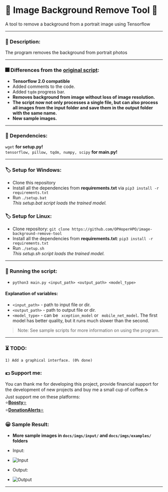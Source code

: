 # 🥧 Image Background Remove Tool 🥧
A tool to remove a background from a portrait image using Tensorflow 
**********************************************************************
### 📄 Description:
The program removes the background from portrait photos
**********************************************************************
### 🎆 Differences from the [original script](https://github.com/susheelsk/image-background-removal):
* __Tensorflow 2.0 compatible__
* Added comments to the code.
* Added ```tqdm``` progress bar.
* __Removes background from image without loss of image resolution.__
*  __The script now not only processes a single file, but can also process all images from the input folder and save them in the output folder with the same name.__
* __New sample images.__
**********************************************************************
### 🧷 Dependencies:
```	wget ``` **for setup.py!** \
```	tensorflow, pillow, tqdm, numpy, scipy ``` **for main.py!**
**********************************************************************
### 🏷 Setup for Windows:
* Clone this repository
* Install all the dependencies from **requirements.txt** via ```pip3 install -r requirements.txt```
* Run ```./setup.bat``` \
_This setup.bat script loads the trained model._
### 🏷 Setup for Linux:
* Clone repository: ```git clone https://github.com/OPHoperHPO/image-background-remove-tool```
* Install all the dependencies from **requirements.txt**: ```pip3 install -r requirements.txt```
* Run ```./setup.sh``` \
_This setup.sh script loads the trained model._
**********************************************************************
### 🧰 Running the script:
 * ```python3 main.py <input_path> <output_path> <model_type>```
#### Explanation of variables:
 * `<input_path>` - path to input file or dir.
 * `<output_path>` - path to output file or dir.
 * ```<model_type>``` - can be ``` xception_model``` or ``` mobile_net_model```.
The first model has better quality, but it runs much slower than the second.
 > Note:  See sample scripts for more information on using the program.
**********************************************************************
### ⏳ TODO:
```
1) Add a graphical interface. (0% done)
```
### 💵 Support me:

You can thank me for developing this project, provide financial support for the development of new projects and buy me a small cup of coffee.☕\
  Just support me on these platforms: \
  ⭐[**Boosty**⭐](https://boosty.to/anodev) \
  ⭐[**DonationAlerts**⭐](https://www.donationalerts.com/r/anodev_development)
### 😀 Sample Result:
* __More sample images in ``docs/imgs/input/`` and ``docs/imgs/examples/`` folders__
* Input: 
* ![Input](https://github.com/OPHoperHPO/image-background-remove-tool/blob/master/docs/imgs/input/1.jpg "Input")

* Output: 
* ![Output](https://github.com/OPHoperHPO/image-background-remove-tool/blob/master/docs/imgs/examples/1.png "Output")
**********************************************************************

